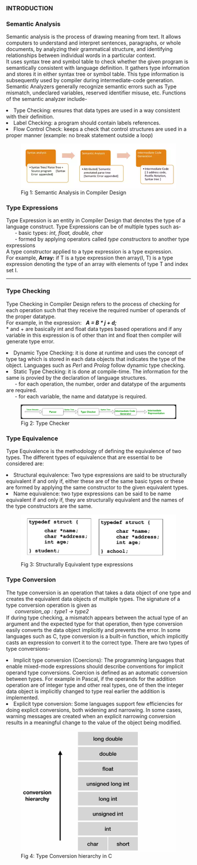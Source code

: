 ### INTRODUCTION<br>

<div>
  <h3 class="def-heading">Semantic Analysis</h3>
  <p class="theory">
    Semantic analysis is the process of drawing meaning from text. It allows computers to understand and interpret sentences, paragraphs, or whole documents, by analyzing their grammatical structure, and identifying relationships between individual words in a particular context. 
    <br>
    It uses syntax tree and symbol table to check whether the given program is semantically consistent with language definition. It gathers type information and stores it in either syntax tree or symbol table. This type information is subsequently used by compiler during intermediate-code generation.
    <br>
    Semantic Analyzers generally recognize semantic errors such as Type mismatch, undeclared variables, reserved identifier misuse, etc. Functions of the semantic analyzer include-               
    <div class="theory-li">
      <li class="theory-li-container"> Type Checking: ensures that data types are used in a way consistent with their definition.</li>
      <li class="theory-li-container"> Label Checking: a program should contain labels references. </li>
      <li class="theory-li-container"> Flow Control Check: keeps a check that control structures are used in a proper manner (example: no break statement outside a loop) </li>
    </div>
  </p>
  <figure>
    <img src="./images/semantic-analysis-1.png" alt="semantic-analysis-1" class="theory-image">
    <figcaption>Fig 1: Semantic Analysis in Compiler Design </figcaption>
  </figure>
</div>

<div>
  <h3 class="def-heading">Type Expressions</h3>
  <p class="theory">
    Type Expression is an entity in Compiler Design that denotes the type of a language construct. Type Expressions can be of multiple types such as-
      <br> &nbsp;&nbsp;&nbsp;&nbsp;&nbsp; - basic types: <i>int, float, double, char</i> 
      <br> &nbsp;&nbsp;&nbsp;&nbsp;&nbsp; - formed by applying operators called <i>type constructors</i> to another type expressions 
      <br> A type constructor applied to a type expression is a type expression. 
      <br> For example, <b>Array:</b> if T is a type expression then array(I, T) is a type expression denoting the type of an array with elements of type T and index set I.
  </p>
  <hr class="hr-separator">

  <h3 class="def-heading">Type Checking</h3>
  <p class="theory">
    Type Checking in Compiler Design refers to the process of checking for each operation such that they receive the required number of operands of the proper datatype.  
    <br> For example, in the expression: &nbsp; <b><i>A = B * j + d;</i></b>
    <br> * and + are basically int and float data types based operations and if any variable in this expression is of other than int and float then compiler will generate type error.
    <div class="theory-li-container">
      <li class="theory-li"> Dynamic Type Checking: it is done at runtime and uses the concept of type tag which is stored in each data objects that indicates the type of the object. Languages such as <i>Perl</i> and <i>Prolog</i> follow dynamic type checking. </li>
      <li class="theory-li"> Static Type Checking: it is done at compile-time. The information for the same is provied by the declaration of language structures. 
        <br> &nbsp;&nbsp;&nbsp;&nbsp;&nbsp; - for each operation, the number, order and datatype of the arguments are required.
        <br> &nbsp;&nbsp;&nbsp;&nbsp;&nbsp; - for each variable, the name and datatype is required.
      </li>
    </div>
  </p>
  <figure>
    <img src="./images/type-checker-1.png" alt="type-checker-1" class="theory-image">
    <figcaption>Fig 2: Type Checker </figcaption>
  </figure>
</div>

<div>
  <h3 class="def-heading">Type Equivalence</h3>
  <p class="theory">
    Type Equivalence is the methodology of defining the equivalence of two types. The different types of equivalence that are essential to be considered are:
    <div class="theory-li">
      <li class="theory-li-container"> Structural equivalence: Two type expressions are said to be structurally equivalent if and only if, either these are of the same basic types or these are formed by applying the same constructor to the given equivalent types. </li>
      <li class="theory-li-container"> Name equivalence: two type expressions can be said to be name equivalent if and only if, they are structurally equivalent and the names of the type constructors are the same. </li>
    </div>
  </p>
  <figure>
    <img src="./images/type-equivalence-1.png" alt="type-equivalence-1" class="theory-image">
    <figcaption>Fig 3: Structurally Equivalent type expressions </figcaption>
  </figure>
</div>

<div>
  <h3 class="def-heading">Type Conversion</h3>
  <p class="theory">
    The type conversion is an operation that takes a data object of one type and creates the equivalent data objects of multiple types. The signature of a type conversion operation is given as
    <br> &nbsp;&nbsp;&nbsp;&nbsp;&nbsp; <i>conversion_op : type1 → type2</i>
    <br> If during type checking, a mismatch appears between the actual type of an argument and the expected type for that operation, then type conversion easily converts the data object implicitly and prevents the error. In some languages such as C, type conversion is a built-in function, which implicitly casts an expression to convert it to the correct type. There are two types of type conversions-
    <div class="theory-li-container">
      <li class="theory-li">Implicit type conversion (Coercions): The programming languages that enable mixed-mode expressions should describe conventions for implicit operand type conversions. Coercion is defined as an automatic conversion between types. For example in Pascal, if the operands for the addition operation are of integer type and other real types, one of then the integer data object is implicitly changed to type real earlier the addition is implemented. </li>
      <li class="theory-li">Explicit type conversion: Some languages support few efficiencies for doing explicit conversions, both widening and narrowing. In some cases, warning messages are created when an explicit narrowing conversion results in a meaningful change to the value of the object being modified.</li>
    </div>
  </p>
  <figure>
    <img src="./images/type-conversion-1.jpg" alt="type-conversion-1" class="theory-image">
    <figcaption>Fig 4: Type Conversion hierarchy in C</figcaption>
  </figure>
</div>